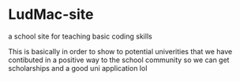 # LudMac-site
a school site for teaching basic coding skills


This is basically in order to show to potential
univerities that we have contibuted in a positive
way to the school community so we can get
scholarships and a good uni application lol
